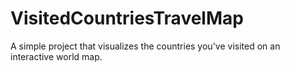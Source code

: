 # VisitedCountriesTravelMap
A simple project that visualizes the countries you've visited on an interactive world map.

